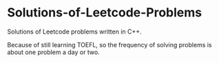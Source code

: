 # Solutions-of-Leetcode-Problems
Solutions of Leetcode problems written in C++.

Because of still learning TOEFL, so the frequency of solving problems is about one problem a day or two.
